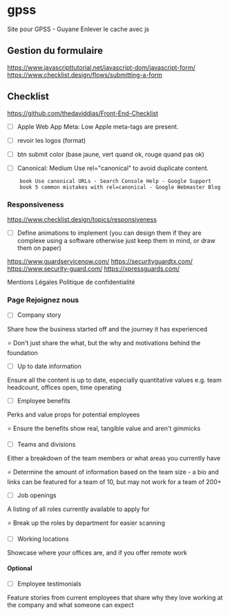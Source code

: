 # gpss

Site pour GPSS - Guyane
Enlever le cache avec js
## Gestion du formulaire

https://www.javascripttutorial.net/javascript-dom/javascript-form/
https://www.checklist.design/flows/submitting-a-form

## Checklist

https://github.com/thedaviddias/Front-End-Checklist

- [ ] Apple Web App Meta: Low Apple meta-tags are present.
- [ ] revoir les logos (format)
- [ ] btn submit color (base jaune, vert quand ok, rouge quand pas ok)

- [ ] Canonical: Medium Use rel="canonical" to avoid duplicate content.

<!-- Helps prevent duplicate content issues -->
<link rel="canonical" href="http://example.com/2017/09/a-new-article-to-read.html">

        book Use canonical URLs - Search Console Help - Google Support
        book 5 common mistakes with rel=canonical - Google Webmaster Blog


### Responsiveness

https://www.checklist.design/topics/responsiveness

- [ ] Define animations to implement (you can design them if they are complexe using a software otherwise just keep them in mind, or draw them on paper)

https://www.guardservicenow.com/
https://securityguardtx.com/
https://www.security-guard.com/
https://xpressguards.com/

Mentions Légales
Politique de confidentialité

### Page Rejoignez nous

- [ ] Company story

Share how the business started off and the journey it has experienced

⭐️ Don't just share the what, but the why and motivations behind the foundation

- [ ] Up to date information

Ensure all the content is up to date, especially quantitative values e.g. team headcount, offices open, time operating

- [ ] Employee benefits

Perks and value props for potential employees

⭐️ Ensure the benefits show real, tangible value and aren't gimmicks

- [ ] Teams and divisions

Either a breakdown of the team members or what areas you currently have

⭐️ Determine the amount of information based on the team size - a bio and links can be featured for a team of 10, but may not work for a team of 200+

- [ ] Job openings

A listing of all roles currently available to apply for

⭐️ Break up the roles by department for easier scanning

- [ ] Working locations

Showcase where your offices are, and if you offer remote work

#### Optional

- [ ] Employee testimonials

Feature stories from current employees that share why they love working at the company and what someone can expect
